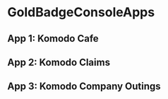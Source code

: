 # GoldBadgeConsoleApps
 ## App 1: Komodo Cafe
 ## App 2: Komodo Claims
 ## App 3: Komodo Company Outings 
